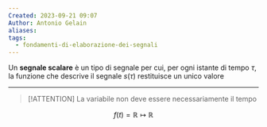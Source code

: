 ```yaml
---
Created: 2023-09-21 09:07
Author: Antonio Gelain
aliases: 
tags:
  - fondamenti-di-elaborazione-dei-segnali
---
```


Un **segnale scalare** è un tipo di segnale per cui, per ogni istante di tempo $\tau$, la funzione che descrive il segnale $s(\tau)$ restituisce un unico valore

---

>[!ATTENTION] La variabile non deve essere necessariamente il tempo

$$f(t) = \mathbb{R} \mapsto \mathbb{R}$$